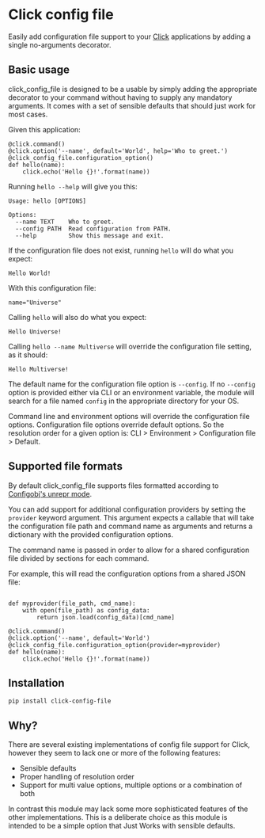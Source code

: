 # Click config file

Easily add configuration file support to your
[Click](http://click.pocoo.org/5/) applications by adding a single
no-arguments decorator.

## Basic usage

click\_config\_file is designed to be a usable by simply adding the
appropriate decorator to your command without having to supply any
mandatory arguments. It comes with a set of sensible defaults that
should just work for most cases.

Given this application:

``` {.python}
@click.command()
@click.option('--name', default='World', help='Who to greet.')
@click_config_file.configuration_option()
def hello(name):
    click.echo('Hello {}!'.format(name))
```

Running `hello --help` will give you this:

    Usage: hello [OPTIONS]

    Options:
      --name TEXT    Who to greet.
      --config PATH  Read configuration from PATH.
      --help         Show this message and exit.

If the configuration file does not exist, running `hello` will do what
you expect:

    Hello World!

With this configuration file:

    name="Universe"

Calling `hello` will also do what you expect:

    Hello Universe!

Calling `hello --name Multiverse` will override the configuration file
setting, as it should:

    Hello Multiverse!

The default name for the configuration file option is `--config`. If no
`--config` option is provided either via CLI or an environment variable,
the module will search for a file named `config` in the appropriate
directory for your OS.

Command line and environment options will override the configuration
file options. Configuration file options override default options. So
the resolution order for a given option is: CLI &gt; Environment &gt;
Configuration file &gt; Default.

## Supported file formats

By default click\_config\_file supports files formatted according to
[Configobj's unrepr
mode](http://configobj.readthedocs.io/en/latest/configobj.html#unrepr-mode).

You can add support for additional configuration providers by setting
the `provider` keyword argument. This argument expects a callable that
will take the configuration file path and command name as arguments and
returns a dictionary with the provided configuration options.

The command name is passed in order to allow for a shared configuration
file divided by sections for each command.

For example, this will read the configuration options from a shared JSON
file:

``` {.python}

def myprovider(file_path, cmd_name):
    with open(file_path) as config_data:
        return json.load(config_data)[cmd_name]

@click.command()
@click.option('--name', default='World')
@click_config_file.configuration_option(provider=myprovider)
def hello(name):
    click.echo('Hello {}!'.format(name))
```

## Installation

`pip install click-config-file`

## Why?

There are several existing implementations of config file support for
Click, however they seem to lack one or more of the following features:

-   Sensible defaults
-   Proper handling of resolution order
-   Support for multi value options, multiple options or a combination
    of both

In contrast this module may lack some more sophisticated features of the
other implementations. This is a deliberate choice as this module is
intended to be a simple option that Just Works with sensible defaults.
